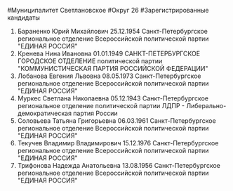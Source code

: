 #Муниципалитет
Светлановское
#Округ
26
#Зарегистрированные кандидаты
1. Бараненко Юрий Михайлович 25.12.1954
Санкт-Петербургское региональное отделение Всероссийской политической партии "ЕДИНАЯ РОССИЯ"
2. Кренева Нина Ивановна 01.01.1949
САНКТ-ПЕТЕРБУРГСКОЕ ГОРОДСКОЕ ОТДЕЛЕНИЕ политической партии "КОММУНИСТИЧЕСКАЯ ПАРТИЯ РОССИЙСКОЙ ФЕДЕРАЦИИ"
3. Лобанова Евгения Львовна 08.05.1973
Санкт-Петербургское региональное отделение Всероссийской политической партии "ЕДИНАЯ РОССИЯ"
4. Муркес Светлана Николаевна 05.12.1943
Санкт-Петербургское региональное отделение политической партии ЛДПР - Либерально-демократическая партия России
5. Соловьева Татьяна Григорьевна 06.03.1961
Санкт-Петербургское региональное отделение Всероссийской политической партии "ЕДИНАЯ РОССИЯ"
6. Текучев Владимир Владимирович 15.12.1976
Санкт-Петербургское региональное отделение Всероссийской политической партии "ЕДИНАЯ РОССИЯ"
7. Трифонова Надежда Анатольевна 13.08.1956
Санкт-Петербургское региональное отделение Всероссийской политической партии "ЕДИНАЯ РОССИЯ"
